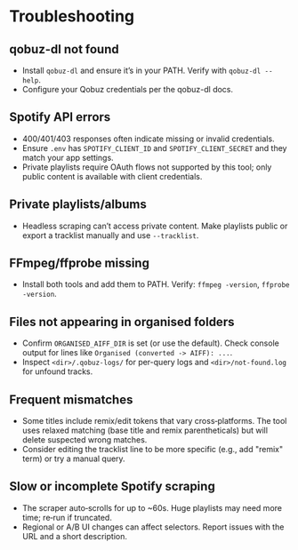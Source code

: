 # Troubleshooting

## qobuz-dl not found

- Install `qobuz-dl` and ensure it’s in your PATH. Verify with `qobuz-dl --help`.
- Configure your Qobuz credentials per the qobuz-dl docs.

## Spotify API errors

- 400/401/403 responses often indicate missing or invalid credentials.
- Ensure `.env` has `SPOTIFY_CLIENT_ID` and `SPOTIFY_CLIENT_SECRET` and they match your app settings.
- Private playlists require OAuth flows not supported by this tool; only public content is available with client credentials.

## Private playlists/albums

- Headless scraping can’t access private content. Make playlists public or export a tracklist manually and use `--tracklist`.

## FFmpeg/ffprobe missing

- Install both tools and add them to PATH. Verify: `ffmpeg -version`, `ffprobe -version`.

## Files not appearing in organised folders

- Confirm `ORGANISED_AIFF_DIR` is set (or use the default). Check console output for lines like `Organised (converted -> AIFF): ...`.
- Inspect `<dir>/.qobuz-logs/` for per-query logs and `<dir>/not-found.log` for unfound tracks.

## Frequent mismatches

- Some titles include remix/edit tokens that vary cross‑platforms. The tool uses relaxed matching (base title and remix parentheticals) but will delete suspected wrong matches.
- Consider editing the tracklist line to be more specific (e.g., add "remix" term) or try a manual query.

## Slow or incomplete Spotify scraping

- The scraper auto‑scrolls for up to ~60s. Huge playlists may need more time; re‑run if truncated.
- Regional or A/B UI changes can affect selectors. Report issues with the URL and a short description.
